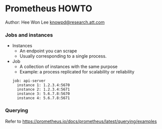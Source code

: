 # Prometheus HOWTO
Author: Hee Won Lee <knowpd@research.att.com>  

### Jobs and instances

- Instances
   * An endpoint you can scrape 
   * Usually corresponding to a single process. 
- Job
   * A collection of instances with the same purpose
   * Example: a process replicated for scalability or reliability
   ```
   job: api-server
     instance 1: 1.2.3.4:5670
     instance 2: 1.2.3.4:5671
     instance 3: 5.6.7.8:5670
     instance 4: 5.6.7.8:5671
   ```

### Querying
Refer to <https://prometheus.io/docs/prometheus/latest/querying/examples>


